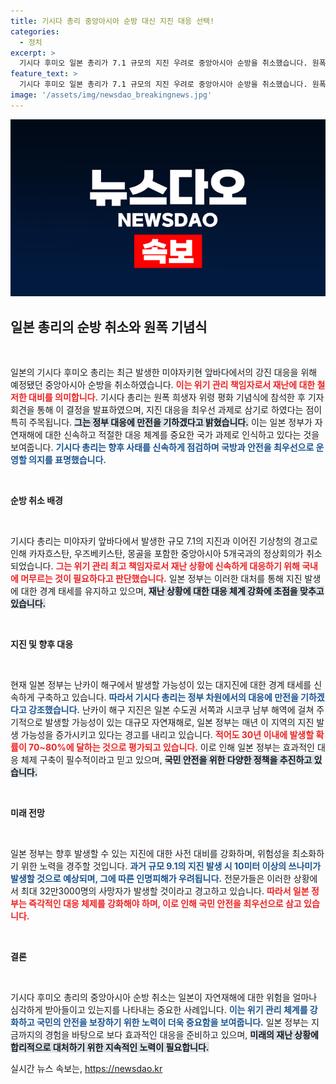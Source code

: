 ```yaml
---
title: 기시다 총리 중앙아시아 순방 대신 지진 대응 선택!
categories:
  - 정치
excerpt: >
  기시다 후미오 일본 총리가 7.1 규모의 지진 우려로 중앙아시아 순방을 취소했습니다. 원폭 희생자 기념식 후 위기관리 책임자로서의 결정을 강조하며, 만일의 사태에 대비하려는 모습이 주목받고 있습니다.
feature_text: >
  기시다 후미오 일본 총리가 7.1 규모의 지진 우려로 중앙아시아 순방을 취소했습니다. 원폭 희생자 기념식 후 위기관리 책임자로서의 결정을 강조하며, 만일의 사태에 대비하려는 모습이 주목받고 있습니다.
image: '/assets/img/newsdao_breakingnews.jpg'
---
```


<p><img src="/assets/img/newsdao_breakingnews.jpg" alt="ranknews 속보" /></p>

<h2 data-ke-size="size26">일본 총리의 순방 취소와 원폭 기념식</h2>

<p data-ke-size="size16">&nbsp;</p>

<p>일본의 기시다 후미오 총리는 최근 발생한 미야자키현 앞바다에서의 강진 대응을 위해 예정됐던 중앙아시아 순방을 취소하였습니다. <b><span style="color: #ee2323;">이는 위기 관리 책임자로서 재난에 대한 철저한 대비를 의미합니다.</span></b> 기시다 총리는 원폭 희생자 위령 평화 기념식에 참석한 후 기자회견을 통해 이 결정을 발표하였으며, 지진 대응을 최우선 과제로 삼기로 하였다는 점이 특히 주목됩니다. <b><span style="background-color: #21538527;">그는 정부 대응에 만전을 기하겠다고 밝혔습니다.</span></b> 이는 일본 정부가 자연재해에 대한 신속하고 적절한 대응 체계를 중요한 국가 과제로 인식하고 있다는 것을 보여줍니다.  <b><span style="color: #1a5490;">기시다 총리는 향후 사태를 신속하게 점검하며 국방과 안전을 최우선으로 운영할 의지를 표명했습니다.</span></b></p>

<p data-ke-size="size16">&nbsp;</p>

<p><strong>순방 취소 배경</strong></p>

<p data-ke-size="size16">&nbsp;</p>

<p>기시다 총리는 미야자키 앞바다에서 발생한 규모 7.1의 지진과 이어진 기상청의 경고로 인해 카자흐스탄, 우즈베키스탄, 몽골을 포함한 중앙아시아 5개국과의 정상회의가 취소되었습니다. <b><span style="color: #ee2323;">그는 위기 관리 최고 책임자로서 재난 상황에 신속하게 대응하기 위해 국내에 머무르는 것이 필요하다고 판단했습니다.</span></b> 일본 정부는 이러한 대처를 통해 지진 발생에 대한 경계 태세를 유지하고 있으며, <b><span style="background-color: #21538527;">재난 상황에 대한 대응 체계 강화에 초점을 맞추고 있습니다.</span></b></p>

<p data-ke-size="size16">&nbsp;</p>

<p><strong>지진 및 향후 대응</strong></p>

<p data-ke-size="size16">&nbsp;</p>

<p>현재 일본 정부는 난카이 해구에서 발생할 가능성이 있는 대지진에 대한 경계 태세를 신속하게 구축하고 있습니다. <b><span style="color: #1a5490;">따라서 기시다 총리는 정부 차원에서의 대응에 만전을 기하겠다고 강조했습니다.</span></b> 난카이 해구 지진은 일본 수도권 서쪽과 시코쿠 남부 해역에 걸쳐 주기적으로 발생할 가능성이 있는 대규모 자연재해로, 일본 정부는 매년 이 지역의 지진 발생 가능성을 증가시키고 있다는 경고를 내리고 있습니다. <b><span style="color: #ee2323;">적어도 30년 이내에 발생할 확률이 70~80%에 달하는 것으로 평가되고 있습니다.</span></b> 이로 인해 일본 정부는 효과적인 대응 체제 구축이 필수적이라고 믿고 있으며, <b><span style="background-color: #21538527;">국민 안전을 위한 다양한 정책을 추진하고 있습니다.</span></b></p>

<p data-ke-size="size16">&nbsp;</p>

<p><strong>미래 전망</strong></p>

<p data-ke-size="size16">&nbsp;</p>

<p>일본 정부는 향후 발생할 수 있는 지진에 대한 사전 대비를 강화하며, 위험성을 최소화하기 위한 노력을 경주할 것입니다. <b><span style="color: #1a5490;">과거 규모 9.1의 지진 발생 시 10미터 이상의 쓰나미가 발생할 것으로 예상되며, 그에 따른 인명피해가 우려됩니다.</span></b> 전문가들은 이러한 상황에서 최대 32만3000명의 사망자가 발생할 것이라고 경고하고 있습니다. <b><span style="color: #ee2323;">따라서 일본 정부는 즉각적인 대응 체제를 강화해야 하며, 이로 인해 국민 안전을 최우선으로 삼고 있습니다.</span></b></p>

<p data-ke-size="size16">&nbsp;</p>

<p><strong>결론</strong></p>

<p data-ke-size="size16">&nbsp;</p>

<p>기시다 후미오 총리의 중앙아시아 순방 취소는 일본이 자연재해에 대한 위험을 얼마나 심각하게 받아들이고 있는지를 나타내는 중요한 사례입니다. <b><span style="color: #1a5490;">이는 위기 관리 체계를 강화하고 국민의 안전을 보장하기 위한 노력이 더욱 중요함을 보여줍니다.</span></b> 일본 정부는 지금까지의 경험을 바탕으로 보다 효과적인 대응을 준비하고 있으며, <b><span style="background-color: #21538527;">미래의 재난 상황에 합리적으로 대처하기 위한 지속적인 노력이 필요합니다.</span></b></p>
실시간 뉴스 속보는, <a href="https://newsdao.kr" rel="dofollow">https://newsdao.kr</a>


